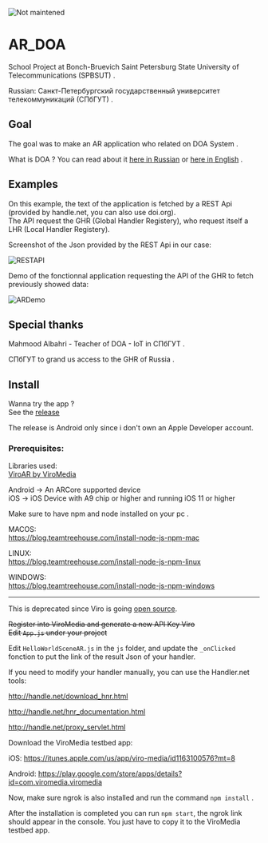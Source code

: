 ![Not maintened](https://img.shields.io/maintenance/no/2019)

# AR_DOA

School Project at Bonch-Bruevich Saint Petersburg State University of Telecommunications (SPBSUT) . 

Russian: Санкт-Петербургский государственный университет телекоммуникаций (СПбГУТ) . 

## Goal

The goal was to make an AR application who related on DOA System . 

What is DOA ?
You can read about it [here in Russian](https://github.com/BLKKKBVSIK/AR_DOA/tree/master/doc/DOA-IoT-Russian.pdf) or [here in English](https://github.com/BLKKKBVSIK/AR_DOA/tree/master/doc/DOA-IoT-English.pdf) .

## Examples

On this example, the text of the application is fetched by a REST Api (provided by handle.net, you can also use doi.org).  
The API request the GHR (Global Handler Registery), who request itself a LHR (Local Handler Registery).

Screenshot of the Json provided by the REST Api in our case:

![RESTAPI](https://image.noelshack.com/fichiers/2019/16/5/1555626920-68747470733a2f2f696d6167652e6e6f656c736861636b2e636f6d2f66696368696572732f323031392f31362f332f313535353530353733312d73637265656e73686f742d323031392d30342d31362d61742d30312d33392d32382e706e67.png)

Demo of the fonctionnal application requesting the API of the GHR to fetch previously showed data:

![ARDemo](https://thumbs.gfycat.com/WatchfulCalmAngelwingmussel-size_restricted.gif)

## Special thanks

Mahmood Albahri - Teacher of DOA - IoT in СПбГУТ . 

СПбГУТ to grand us access to the GHR of Russia . 

## Install

Wanna try the app ?  
See the [release](https://github.com/BLKKKBVSIK/AR_DOA/releases)

The release is Android only since i don't own an Apple Developer account.

### Prerequisites:

Libraries used:  
[ViroAR by ViroMedia](https://viromedia.com/viroar)

Android -> An ARCore supported device  
iOS -> iOS Device with A9 chip or higher and running iOS 11 or higher  


Make sure to have npm and node installed on your pc . 

MACOS:  
https://blog.teamtreehouse.com/install-node-js-npm-mac

LINUX:  
https://blog.teamtreehouse.com/install-node-js-npm-linux

WINDOWS:  
https://blog.teamtreehouse.com/install-node-js-npm-windows

--------------------------------------------------------


This is deprecated since Viro is going [open source](https://blog.viromedia.com/viro-is-going-open-source-be9da0b43328).

~~Register into ViroMedia and generate a new API Key Viro  
Edit `App.js` under your project~~

Edit `HelloWorldSceneAR.js` in the `js` folder, and update the `_onClicked` fonction to put the link of the result Json of your handler.


If you need to modify your handler manually, you can use the Handler.net tools:

http://handle.net/download_hnr.html

http://handle.net/hnr_documentation.html

http://handle.net/proxy_servlet.html


Download the ViroMedia testbed app:

iOS:
https://itunes.apple.com/us/app/viro-media/id1163100576?mt=8

Android:
https://play.google.com/store/apps/details?id=com.viromedia.viromedia

Now, make sure ngrok is also installed and run the command `npm install` .

After the installation is completed you can run `npm start`, the ngrok link should appear in the console.
You just have to copy it to the ViroMedia testbed app.

